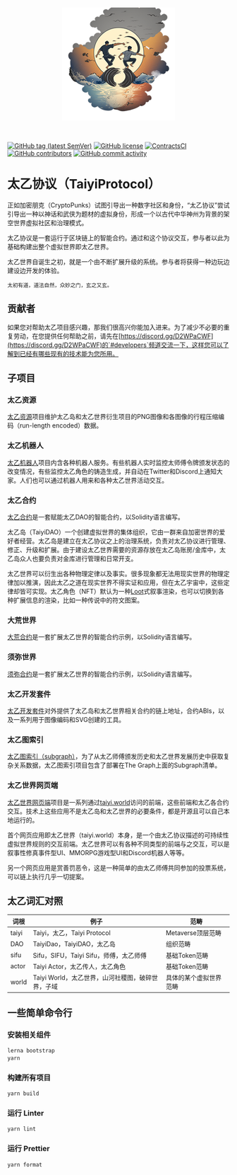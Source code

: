 <br/>
<p align="center">
<a href="https://taiyi.world" target="_blank">
<img src="https://raw.githubusercontent.com/TaiSifu/TaiyiProtocol/main/docs/logo-taiyiprotocol-manwoman-s.png" width="256" alt="TaiyiProtocol logo">
</a>
</p>
<br/>

[![GitHub tag (latest SemVer)](https://img.shields.io/github/v/tag/TaiSifu/TaiyiProtocol?style=flat-square)](https://hub.docker.com/r/TaiSifu/TaiyiProtocol/tags)
[![GitHub license](https://img.shields.io/github/license/TaiSifu/TaiyiProtocol?style=flat-square)](https://github.com/TaiSifu/TaiyiProtocol/blob/main/LICENSE)
[![ContractsCI](https://img.shields.io/github/workflow/status/TaiSifu/TaiyiProtocol/ContractsCI?style=flat-square&label=ContractsCI)](https://github.com/TaiSifu/TaiyiProtocol/actions?query=workflow%3AContractsCI)
[![GitHub contributors](https://img.shields.io/github/contributors-anon/TaiSifu/TaiyiProtocol?style=flat-square)](https://github.com/TaiSifu/TaiyiProtocol/graphs/contributors)
[![GitHub commit activity](https://img.shields.io/github/commit-activity/y/TaiSifu/TaiyiProtocol?style=flat-square)](https://github.com/TaiSifu/TaiyiProtocol/commits/main)

# 太乙协议（TaiyiProtocol）

正如加密朋克（CryptoPunks）试图引导出一种数字社区和身份，“太乙协议”尝试引导出一种以神话和武侠为题材的虚拟身份，形成一个以古代中华神州为背景的架空世界虚拟社区和治理模式。

太乙协议是一套运行于区块链上的智能合约。通过和这个协议交互，参与者以此为基础构建出整个虚拟世界即太乙世界。

太乙世界自诞生之初，就是一个由不断扩展升级的系统。参与者将获得一种边玩边建设边开发的体验。

    太初有道，道法自然，众妙之门，玄之又玄。

## 贡献者

如果您对帮助太乙项目感兴趣，那我们很高兴你能加入进来。为了减少不必要的重复劳动，在您提供任何帮助之前，请先在[https://discord.gg/D2WPaCWF](https://discord.gg/D2WPaCWF)的`#developers`频道交流一下，这样您可以了解到已经有哪些现有的技术能为您所用。

## 子项目

### 太乙资源
[太乙资源](packages/taiyi-assets)项目维护太乙岛和太乙世界衍生项目的PNG图像和各图像的行程压缩编码（run-length encoded）数据。

### 太乙机器人
[太乙机器人](packages/taiyi-bots)项目内含各种机器人服务。有些机器人实时监控太师傅令牌颁发状态的改变情况，有些监控太乙角色的铸造生成，并自动在Twitter和Discord上通知大家。人们也可以通过机器人用来和各种太乙世界活动交互。

### 太乙合约
[太乙合约](packages/taiyi-contracts)是一套赋能太乙DAO的智能合约，以Solidity语言编写。

太乙岛（TaiyiDAO）一个创建虚拟世界的集体组织，它由一群来自加密世界的爱好者经营。太乙岛是建立在太乙协议之上的治理系统，负责对太乙协议进行管理、修正、升级和扩展。由于建设太乙世界需要的资源存放在太乙岛账房/金库中，太乙岛众人也要负责对金库进行管理和日常开支。

太乙世界可以衍生出各种物理定律以及事实。很多现象都无法用现实世界的物理定律加以推演，因此太乙之道在现实世界不得实证和应用，但在太乙宇宙中，这些定律却皆可实现。太乙角色（NFT）默认为一种[Loot](https://www.lootproject.com/)式叙事渲染，也可以切换到各种扩展信息的渲染，比如一种传说中的符文图案。

### 大荒世界
[大荒合约](packages/dahuang-contracts)是一套扩展太乙世界的智能合约示例，以Solidity语言编写。

### 须弥世界
[须弥合约](packages/xumi-contracts)是一套扩展太乙世界的智能合约示例，以Solidity语言编写。

### 太乙开发套件
[太乙开发套件](packages/taiyi-sdk)对外提供了太乙岛和太乙世界相关合约的链上地址，合约ABIs，以及一系列用于图像编码和SVG创建的工具。

### 太乙图索引
[太乙图索引（subgraph）](packages/taiyi-subgraph)，为了从太乙师傅颁发历史和太乙世界发展历史中获取复杂关系数据，太乙图索引项目包含了部署在The Graph上面的Subgraph清单。

### 太乙世界网页端
[太乙世界网页端](packages/taiyi-webapp)项目是一系列通过[taiyi.world](https://taiyi.world)访问的前端，这些前端和太乙各合约交互。技术上这些应用不是太乙岛和太乙世界的必要条件，都是开源且可以自己本地运行的。

首个网页应用即太乙世界（taiyi.world）本身，是一个由太乙协议描述的可持续性虚拟世界规则的交互前端。太乙世界可以有各种不同类型的前端与之交互，可以是叙事性修真事件型UI、MMORPG游戏型UI和Discord机器人等等。

另一个网页应用是赏善罚恶令，这是一种简单的由太乙师傅共同参加的投票系统，可以链上执行几乎一切提案。

## 太乙词汇对照

| 词根| 例子| 范畴|
| ------------------------------------- | -------------------------------------- |-------------------------------------- |
|taiyi|Taiyi，太乙，Taiyi Protocol|Metaverse顶层范畴|
|DAO|TaiyiDao，TaiyiDAO，太乙岛|组织范畴|
|sifu|Sifu，SIFU，Taiyi Sifu，师傅，太乙师傅|基础Token范畴|
|actor|Taiyi Actor，太乙传人，太乙角色|基础Token范畴|
|world|Taiyi World，太乙世界，山河社稷图，破碎世界，子域|具体的某个虚拟世界范畴|


## 一些简单命令行

### 安装相关组件

```sh
lerna bootstrap
yarn
```

### 构建所有项目

```sh
yarn build
```

### 运行 Linter

```sh
yarn lint
```

### 运行 Prettier

```sh
yarn format
```
